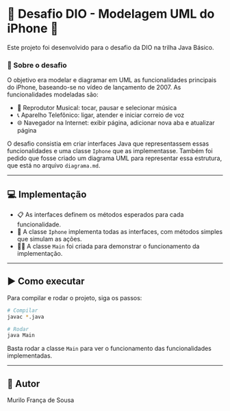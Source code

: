# 🚀 Desafio DIO - Modelagem UML do iPhone 📱

Este projeto foi desenvolvido para o desafio da DIO na trilha Java Básico.

### 🎯 Sobre o desafio

O objetivo era modelar e diagramar em UML as funcionalidades principais do iPhone, baseando-se no vídeo de lançamento de 2007. As funcionalidades modeladas são:

- 🎵 Reprodutor Musical: tocar, pausar e selecionar música  
- 📞 Aparelho Telefônico: ligar, atender e iniciar correio de voz  
- 🌐 Navegador na Internet: exibir página, adicionar nova aba e atualizar página  

O desafio consistia em criar interfaces Java que representassem essas funcionalidades e uma classe `Iphone` que as implementasse. Também foi pedido que fosse criado um diagrama UML para representar essa estrutura, que está no arquivo `diagrama.md`.

---

## 💻 Implementação

- 📋 As interfaces definem os métodos esperados para cada funcionalidade.  
- 📱 A classe `Iphone` implementa todas as interfaces, com métodos simples que simulam as ações.  
- 🏃‍♂️ A classe `Main` foi criada para demonstrar o funcionamento da implementação.

---


## ▶️ Como executar

Para compilar e rodar o projeto, siga os passos:

```bash
# Compilar
javac *.java

# Rodar
java Main
```
Basta rodar a classe `Main` para ver o funcionamento das funcionalidades implementadas.

---

## 👤 Autor

Murilo França de Sousa
